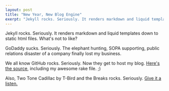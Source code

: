 ```yaml
---
layout: post
title: "New Year, New Blog Engine"
exerpt: "Jekyll rocks. Seriously. It renders markdown and liquid templates down to static html files. What's not to like?"
---
```

Jekyll rocks. Seriously. It renders markdown and liquid templates down to static html files. What's not to like?

GoDaddy sucks. Seriously. The elephant hunting, SOPA supporting, public relations disaster of a company finally lost my business.

We all know GitHub rocks. Seriously. Now they get to host my blog. [Here's the source](http://github.com/jasondentler/jasondentler.github.com), including my awesome rake file. ;)

Also, Two Tone Cadillac by T-Bird and the Breaks rocks. Seriously. [Give it a listen.](http://amzn.com/B001R36GO8)